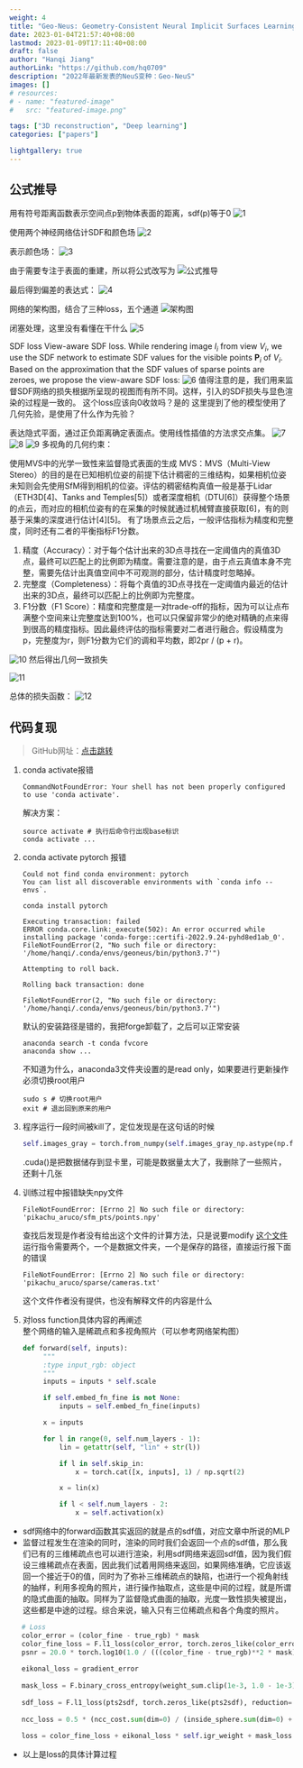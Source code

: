 ```yaml
---
weight: 4
title: "Geo-Neus: Geometry-Consistent Neural Implicit Surfaces Learning for Multi-view Reconstruction"
date: 2023-01-04T21:57:40+08:00
lastmod: 2023-01-09T17:11:40+08:00
draft: false
author: "Hanqi Jiang"
authorLink: "https://github.com/hq0709"
description: "2022年最新发表的NeuS变种：Geo-NeuS"
images: []
# resources:
# - name: "featured-image"
#   src: "featured-image.png"

tags: ["3D reconstruction", "Deep learning"]
categories: ["papers"]

lightgallery: true
---
```

## 公式推导
用有符号距离函数表示空间点p到物体表面的距离，sdf(p)等于0
![1](1.PNG)

使用两个神经网络估计SDF和颜色场
![2](2.PNG)

表示颜色场：
![3](3.PNG)

由于需要专注于表面的重建，所以将公式改写为
![公式推导](tuidao.JPEG "公式推导")

最后得到偏差的表达式：
![4](4.png)

网络的架构图，结合了三种loss，五个通道
![架构图](structure.png "架构图")

闭塞处理，这里没有看懂在干什么
![5](5.png)

SDF loss
View-aware SDF loss. While rendering image $I_i$ from view $V_i$, we use the SDF network to estimate SDF values for the visible points $\boldsymbol{P}_i$ of $V_i$. Based on the approximation that the SDF values of sparse points are zeroes, we propose the view-aware SDF loss:
![6](6.png)
值得注意的是，我们用来监督SDF网络的损失根据所呈现的视图而有所不同。这样，引入的SDF损失与显色渲染的过程是一致的。
这个loss应该向0收敛吗？是的
这里提到了他的模型使用了几何先验，是使用了什么作为先验？

表达隐式平面，通过正负距离确定表面点。使用线性插值的方法求交点集。
![7](7.png)
![8](8.png)
![9](9.png)
多视角的几何约束：

使用MVS中的光学一致性来监督隐式表面的生成
MVS：MVS（Multi-View Stereo）的目的是在已知相机位姿的前提下估计稠密的三维结构，如果相机位姿未知则会先使用SfM得到相机的位姿。评估的稠密结构真值一般是基于Lidar（ETH3D[4]、Tanks and Temples[5]）或者深度相机（DTU[6]）获得整个场景的点云，而对应的相机位姿有的在采集的时候就通过机械臂直接获取[6]，有的则基于采集的深度进行估计[4][5]。
有了场景点云之后，一般评估指标为精度和完整度，同时还有二者的平衡指标F1分数。
1) 精度（Accuracy）：对于每个估计出来的3D点寻找在一定阈值内的真值3D点，最终可以匹配上的比例即为精度。需要注意的是，由于点云真值本身不完整，需要先估计出真值空间中不可观测的部分，估计精度时忽略掉。
2) 完整度（Completeness）：将每个真值的3D点寻找在一定阈值内最近的估计出来的3D点，最终可以匹配上的比例即为完整度。
3) F1分数（F1 Score）：精度和完整度是一对trade-off的指标，因为可以让点布满整个空间来让完整度达到100%，也可以只保留非常少的绝对精确的点来得到很高的精度指标。因此最终评估的指标需要对二者进行融合。假设精度为p，完整度为r，则F1分数为它们的调和平均数，即2pr / (p + r)。

![10](10.png)
然后得出几何一致损失

![11](11.png)

总体的损失函数：
![12](12.png)

## 代码复现
>GitHub网址：[点击跳转](https://github.com/GhiXu/Geo-Neus)
1. conda activate报错

    ```shell
    CommandNotFoundError: Your shell has not been properly configured to use 'conda activate'.
    ```
    解决方案：

    ```shell
    source activate # 执行后命令行出现base标识
    conda activate ...
    ```

2. conda activate pytorch 报错
    ```shell
    Could not find conda environment: pytorch
    You can list all discoverable environments with `conda info --envs`.
    ```
    
    ```shell
    conda install pytorch
    ```
    
    ```shell
    Executing transaction: failed
    ERROR conda.core.link:_execute(502): An error occurred while installing package 'conda-forge::certifi-2022.9.24-pyhd8ed1ab_0'.
    FileNotFoundError(2, "No such file or directory: '/home/hanqi/.conda/envs/geoneus/bin/python3.7'")
    
    Attempting to roll back.

    Rolling back transaction: done

    FileNotFoundError(2, "No such file or directory: '/home/hanqi/.conda/envs/geoneus/bin/python3.7'")
    ```
    默认的安装路径是错的，我把forge卸载了，之后可以正常安装
    ```shell
    anaconda search -t conda fvcore
    anaconda show ...
    ```

    不知道为什么，anaconda3文件夹设置的是read only，如果要进行更新操作必须切换root用户
    ```shell
    sudo s # 切换root用户
    exit # 退出回到原来的用户
    ```

3. 程序运行一段时间被kill了，定位发现是在这句话的时候
    ```python
    self.images_gray = torch.from_numpy(self.images_gray_np.astype(np.float32)).cuda()
    ```
    .cuda()是把数据储存到显卡里，可能是数据量太大了，我删除了一些照片，还剩十几张

4. 训练过程中报错缺失npy文件
    ```shell
    FileNotFoundError: [Errno 2] No such file or directory: 'pikachu_aruco/sfm_pts/points.npy'
    ```
    查找后发现是作者没有给出这个文件的计算方法，只是说要modify [这个文件](https://github.com/GhiXu/ACMP/blob/master/colmap2mvsnet_acm.py)
    运行指令需要两个，一个是数据文件夹，一个是保存的路径，直接运行报下面的错误
    ```shell
    FileNotFoundError: [Errno 2] No such file or directory: 'pikachu_aruco/sparse/cameras.txt'
    ```
    这个文件作者没有提供，也没有解释文件的内容是什么

5. 对loss function具体内容的再阐述  
   整个网络的输入是稀疏点和多视角照片（可以参考网络架构图）  
   ```python
   def forward(self, inputs):
        """
        :type input_rgb: object
        """
        inputs = inputs * self.scale

        if self.embed_fn_fine is not None:
            inputs = self.embed_fn_fine(inputs)

        x = inputs

        for l in range(0, self.num_layers - 1):
            lin = getattr(self, "lin" + str(l))

            if l in self.skip_in:
                x = torch.cat([x, inputs], 1) / np.sqrt(2)

            x = lin(x)

            if l < self.num_layers - 2:
                x = self.activation(x)
   ```
  * sdf网络中的forward函数其实返回的就是点的sdf值，对应文章中所说的MLP
  * 监督过程发生在渲染的同时，渲染的同时我们会返回一个点的sdf值，那么我们已有的三维稀疏点也可以进行渲染，利用sdf网络来返回sdf值，因为我们假设三维稀疏点在表面，因此我们试着用网络来返回，如果网络准确，它应该返回一个接近于0的值，同时为了弥补三维稀疏点的缺陷，也进行一个视角射线的抽样，利用多视角的照片，进行操作抽取点，这些是中间的过程，就是所谓的隐式曲面的抽取。同样为了监督隐式曲面的抽取，光度一致性损失被提出，这些都是中途的过程。综合来说，输入只有三位稀疏点和各个角度的照片。
   ```python
      # Loss
      color_error = (color_fine - true_rgb) * mask
      color_fine_loss = F.l1_loss(color_error, torch.zeros_like(color_error), reduction='sum') / mask_sum
      psnr = 20.0 * torch.log10(1.0 / (((color_fine - true_rgb)**2 * mask).sum() / (mask_sum * 3.0)).sqrt())
      
      eikonal_loss = gradient_error
      
      mask_loss = F.binary_cross_entropy(weight_sum.clip(1e-3, 1.0 - 1e-3), mask)
      
      sdf_loss = F.l1_loss(pts2sdf, torch.zeros_like(pts2sdf), reduction='sum') / pts2sdf.shape[0]
      
      ncc_loss = 0.5 * (ncc_cost.sum(dim=0) / (inside_sphere.sum(dim=0) + 1e-8)).squeeze(-1)
      
      loss = color_fine_loss + eikonal_loss * self.igr_weight + mask_loss * self.mask_weight + sdf_loss + ncc_loss
   ```
* 以上是loss的具体计算过程